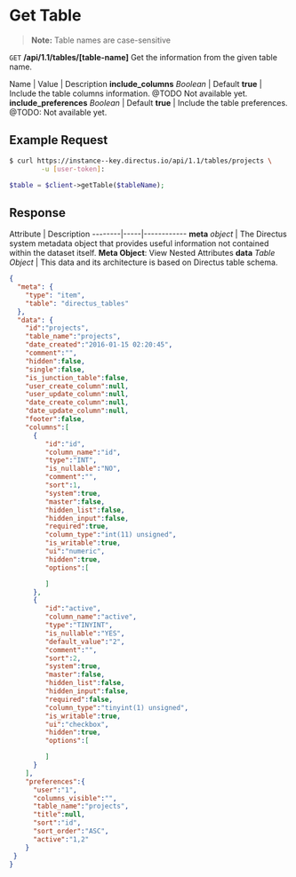 # Get Table

> **Note:** Table names are case-sensitive

<span class="request">`GET` **/api/1.1/tables/[table-name]**</span>
<span class="description">Get the information from the given table name.</span>

<span class="arguments">Name</span> | Value | Description
**include_columns** _Boolean_  |  <span class="default">Default **true**</span>  |  Include the table columns information. @TODO Not available yet.
**include_preferences**  _Boolean_ |  <span class="default">Default **true**</span>  |  Include the table preferences. @TODO: Not available yet.

## Example Request

```bash
$ curl https://instance--key.directus.io/api/1.1/tables/projects \
        -u [user-token]:
```

```php
$table = $client->getTable($tableName);
```

## Response

<span class="attributes">Attribute</span> | Description
--------|-----|------------
**meta** _object_ | The Directus system metadata object that provides useful information not contained within the dataset itself. <a class="object">**Meta Object**: View Nested Attributes</a>
<span class="custom">**data**</span> _Table Object_ | <span class="custom">This data and its architecture is based on Directus table schema.</span>

```json
{
  "meta": {
    "type": "item",
    "table": "directus_tables"
  },
  "data": {
    "id":"projects",
    "table_name":"projects",
    "date_created":"2016-01-15 02:20:45",
    "comment":"",
    "hidden":false,
    "single":false,
    "is_junction_table":false,
    "user_create_column":null,
    "user_update_column":null,
    "date_create_column":null,
    "date_update_column":null,
    "footer":false,
    "columns":[
      {
         "id":"id",
         "column_name":"id",
         "type":"INT",
         "is_nullable":"NO",
         "comment":"",
         "sort":1,
         "system":true,
         "master":false,
         "hidden_list":false,
         "hidden_input":false,
         "required":true,
         "column_type":"int(11) unsigned",
         "is_writable":true,
         "ui":"numeric",
         "hidden":true,
         "options":[

         ]
      },
      {
         "id":"active",
         "column_name":"active",
         "type":"TINYINT",
         "is_nullable":"YES",
         "default_value":"2",
         "comment":"",
         "sort":2,
         "system":true,
         "master":false,
         "hidden_list":false,
         "hidden_input":false,
         "required":false,
         "column_type":"tinyint(1) unsigned",
         "is_writable":true,
         "ui":"checkbox",
         "hidden":true,
         "options":[

         ]
      }
    ],
    "preferences":{
      "user":"1",
      "columns_visible":"",
      "table_name":"projects",
      "title":null,
      "sort":"id",
      "sort_order":"ASC",
      "active":"1,2"
    }
 }
}
```
